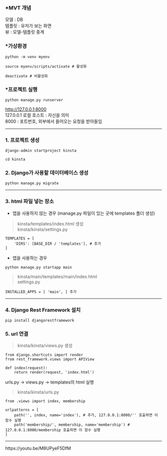 ### *MVT 개념
모델 : DB  
템플릿 : 유저가 보는 화면  
뷰 : 모델-템플릿 중계  

### *가상환경
```
python -m venv myenv
```
```
source myenv/scripts/activate # 활성화

deactivate # 비활성화
```

### *프로젝트 실행
```
python manage.py runserver
```
http://127.0.0.1:8000  
127.0.0.1 로컬 호스트 : 자신을 의미  
8000 : 포트번호, 외부에서 들어오는 요청을 받아들임
<hr/>

### 1. 프로젝트 생성
```
django-admin startproject kinsta
```

```
cd kinsta
```

### 2. Django가 사용할 데이터베이스 생성
```
python manage.py migrate
```

<hr/>

### 3. html 파일 넣는 장소
* 앱을 사용하지 않는 경우 (manage.py 파일이 있는 곳에 templates 폴더 생성)<br/>
> kinsta/templates/index.html 생성  
> kinsta/kinsta/settings.py
```
TEMPLATES = [
    'DIRS': [BASE_DIR / 'templates'], # 추가
] 
```

* 앱을 사용하는 경우
```
python manage.py startapp main
```
> kinsta/main/templates/main/index.html  
> settings.py

```
INSTALLED_APPS = [ 'main', ] 추가
```
<hr/>

### 4. Django Rest Framework 설치
```
pip install djangorestframework
```

### 5. url 연결
> kinsta/kinsta/views.py 생성
```
from django.shortcuts import render
from rest_framework.views import APIView

def index(request):
    return render(request, 'index.html')
```
urls.py -> views.py -> templates의 html 실행
> kinsta/kinsta/urls.py
```
from .views import index, membership

urlpatterns = [
    path('', index, name='index'), # 추가, 127.0.0.1:8000/'' 호출하면 이 함수 실행
    path('membership/', membership, name='membership') # 127.0.0.1:8000/membership 호출하면 이 함수 실행
]

```


<hr/>
https://youtu.be/M8UPyeF5DfM